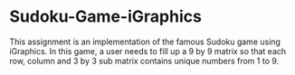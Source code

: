 # Sudoku-Game-iGraphics

This assignment is an implementation of the famous Sudoku game using iGraphics. In this game, a user needs to fill up a 9 by 9 matrix so that each row, column and 3 by 3 sub matrix contains unique numbers from 1 to 9.
